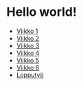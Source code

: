 # Hello world!
- [Viikko 1](/viikko1.html)
- [Viikko 2](/viikko2.md)
- [Viikko 3]()
- [Viikko 4]()
- [Viikko 5]()
- [Viikko 6]()
- [Lopputyö]()
